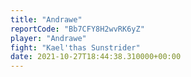 ```yaml
---
title: "Andrawe"
reportCode: "Bb7CFY8H2wvRK6yZ"
player: "Andrawe"
fight: "Kael'thas Sunstrider"
date: 2021-10-27T18:44:38.310000+00:00
---
```

